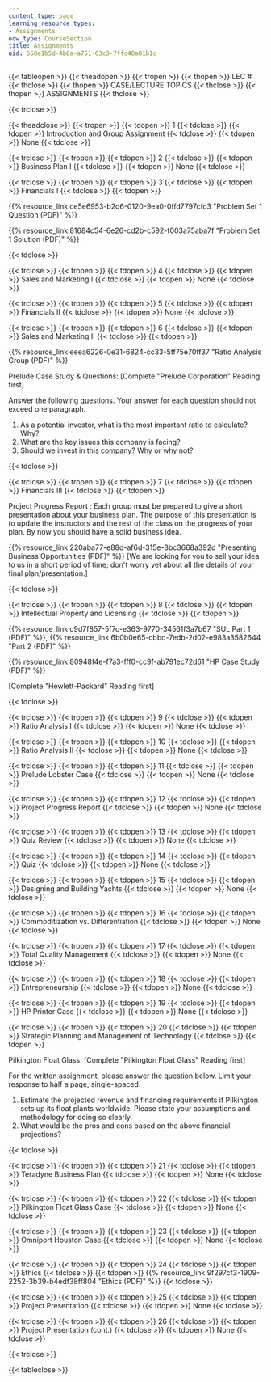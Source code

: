 ```yaml
---
content_type: page
learning_resource_types:
- Assignments
ocw_type: CourseSection
title: Assignments
uid: 558e1b5d-4b0a-a751-63c3-7ffc40a81b1c
---
```


{{< tableopen >}}
{{< theadopen >}}
{{< tropen >}}
{{< thopen >}}
LEC #
{{< thclose >}}
{{< thopen >}}
CASE/LECTURE TOPICS
{{< thclose >}}
{{< thopen >}}
ASSIGNMENTS
{{< thclose >}}

{{< trclose >}}

{{< theadclose >}}
{{< tropen >}}
{{< tdopen >}}
1
{{< tdclose >}}
{{< tdopen >}}
Introduction and Group Assignment
{{< tdclose >}}
{{< tdopen >}}
None
{{< tdclose >}}

{{< trclose >}}
{{< tropen >}}
{{< tdopen >}}
2
{{< tdclose >}}
{{< tdopen >}}
Business Plan I
{{< tdclose >}}
{{< tdopen >}}
None
{{< tdclose >}}

{{< trclose >}}
{{< tropen >}}
{{< tdopen >}}
3
{{< tdclose >}}
{{< tdopen >}}
Financials I
{{< tdclose >}}
{{< tdopen >}}


{{% resource_link ce5e6953-b2d6-0120-9ea0-0ffd7797cfc3 "Problem Set 1 Question (PDF)" %}}

{{% resource_link 81684c54-6e26-cd2b-c592-f003a75aba7f "Problem Set 1 Solution (PDF)" %}}


{{< tdclose >}}

{{< trclose >}}
{{< tropen >}}
{{< tdopen >}}
4
{{< tdclose >}}
{{< tdopen >}}
Sales and Marketing I
{{< tdclose >}}
{{< tdopen >}}
None
{{< tdclose >}}

{{< trclose >}}
{{< tropen >}}
{{< tdopen >}}
5
{{< tdclose >}}
{{< tdopen >}}
Financials II
{{< tdclose >}}
{{< tdopen >}}
None
{{< tdclose >}}

{{< trclose >}}
{{< tropen >}}
{{< tdopen >}}
6
{{< tdclose >}}
{{< tdopen >}}
Sales and Marketing II
{{< tdclose >}}
{{< tdopen >}}


{{% resource_link eeea6226-0e31-6824-cc33-5ff75e70ff37 "Ratio Analysis Group (PDF)" %}}

Prelude Case Study & Questions: \[Complete "Prelude Corporation" Reading first\]

Answer the following questions. Your answer for each question should not exceed one paragraph.

1.  As a potential investor, what is the most important ratio to calculate? Why?
2.  What are the key issues this company is facing?
3.  Should we invest in this company? Why or why not?


{{< tdclose >}}

{{< trclose >}}
{{< tropen >}}
{{< tdopen >}}
7
{{< tdclose >}}
{{< tdopen >}}
Financials III
{{< tdclose >}}
{{< tdopen >}}


Project Progress Report : Each group must be prepared to give a short presentation about your business plan. The purpose of this presentation is to update the instructors and the rest of the class on the progress of your plan. By now you should have a solid business idea.

{{% resource_link 220aba77-e88d-af6d-315e-8bc3668a392d "Presenting Business Opportunities (PDF)" %}} \[We are looking for you to sell your idea to us in a short period of time; don't worry yet about all the details of your final plan/presentation.\]


{{< tdclose >}}

{{< trclose >}}
{{< tropen >}}
{{< tdopen >}}
8
{{< tdclose >}}
{{< tdopen >}}
Intellectual Property and Licensing
{{< tdclose >}}
{{< tdopen >}}


{{% resource_link c9d7f857-5f7c-e363-9770-34561f3a7b67 "SUL Part 1 (PDF)" %}}, {{% resource_link 6b0b0e65-cbbd-7edb-2d02-e983a3582644 "Part 2 (PDF)" %}}

{{% resource_link 80948f4e-f7a3-fff0-cc9f-ab791ec72d61 "HP Case Study (PDF)" %}}

\[Complete "Hewlett-Packard" Reading first\]


{{< tdclose >}}

{{< trclose >}}
{{< tropen >}}
{{< tdopen >}}
9
{{< tdclose >}}
{{< tdopen >}}
Ratio Analysis I
{{< tdclose >}}
{{< tdopen >}}
None
{{< tdclose >}}

{{< trclose >}}
{{< tropen >}}
{{< tdopen >}}
10
{{< tdclose >}}
{{< tdopen >}}
Ratio Analysis II
{{< tdclose >}}
{{< tdopen >}}
None
{{< tdclose >}}

{{< trclose >}}
{{< tropen >}}
{{< tdopen >}}
11
{{< tdclose >}}
{{< tdopen >}}
Prelude Lobster Case
{{< tdclose >}}
{{< tdopen >}}
None
{{< tdclose >}}

{{< trclose >}}
{{< tropen >}}
{{< tdopen >}}
12
{{< tdclose >}}
{{< tdopen >}}
Project Progress Report
{{< tdclose >}}
{{< tdopen >}}
None
{{< tdclose >}}

{{< trclose >}}
{{< tropen >}}
{{< tdopen >}}
13
{{< tdclose >}}
{{< tdopen >}}
Quiz Review
{{< tdclose >}}
{{< tdopen >}}
None
{{< tdclose >}}

{{< trclose >}}
{{< tropen >}}
{{< tdopen >}}
14
{{< tdclose >}}
{{< tdopen >}}
Quiz
{{< tdclose >}}
{{< tdopen >}}
None
{{< tdclose >}}

{{< trclose >}}
{{< tropen >}}
{{< tdopen >}}
15
{{< tdclose >}}
{{< tdopen >}}
Designing and Building Yachts
{{< tdclose >}}
{{< tdopen >}}
None
{{< tdclose >}}

{{< trclose >}}
{{< tropen >}}
{{< tdopen >}}
16
{{< tdclose >}}
{{< tdopen >}}
Commoditization vs. Differentiation
{{< tdclose >}}
{{< tdopen >}}
None
{{< tdclose >}}

{{< trclose >}}
{{< tropen >}}
{{< tdopen >}}
17
{{< tdclose >}}
{{< tdopen >}}
Total Quality Management
{{< tdclose >}}
{{< tdopen >}}
None
{{< tdclose >}}

{{< trclose >}}
{{< tropen >}}
{{< tdopen >}}
18
{{< tdclose >}}
{{< tdopen >}}
Entrepreneurship
{{< tdclose >}}
{{< tdopen >}}
None
{{< tdclose >}}

{{< trclose >}}
{{< tropen >}}
{{< tdopen >}}
19
{{< tdclose >}}
{{< tdopen >}}
HP Printer Case
{{< tdclose >}}
{{< tdopen >}}
None
{{< tdclose >}}

{{< trclose >}}
{{< tropen >}}
{{< tdopen >}}
20
{{< tdclose >}}
{{< tdopen >}}
Strategic Planning and Management of Technology
{{< tdclose >}}
{{< tdopen >}}


Pilkington Float Glass: \[Complete "Pilkington Float Glass" Reading first\]

For the written assignment, please answer the question below. Limit your response to half a page, single-spaced.

1.  Estimate the projected revenue and financing requirements if Pilkington sets up its float plants worldwide. Please state your assumptions and methodology for doing so clearly.
2.  What would be the pros and cons based on the above financial projections?


{{< tdclose >}}

{{< trclose >}}
{{< tropen >}}
{{< tdopen >}}
21
{{< tdclose >}}
{{< tdopen >}}
Teradyne Business Plan
{{< tdclose >}}
{{< tdopen >}}
None
{{< tdclose >}}

{{< trclose >}}
{{< tropen >}}
{{< tdopen >}}
22
{{< tdclose >}}
{{< tdopen >}}
Pilkington Float Glass Case
{{< tdclose >}}
{{< tdopen >}}
None
{{< tdclose >}}

{{< trclose >}}
{{< tropen >}}
{{< tdopen >}}
23
{{< tdclose >}}
{{< tdopen >}}
Omniport Houston Case
{{< tdclose >}}
{{< tdopen >}}
None
{{< tdclose >}}

{{< trclose >}}
{{< tropen >}}
{{< tdopen >}}
24
{{< tdclose >}}
{{< tdopen >}}
Ethics
{{< tdclose >}}
{{< tdopen >}}
{{% resource_link 9f297cf3-1909-2252-3b39-b4edf38ff804 "Ethics (PDF)" %}}
{{< tdclose >}}

{{< trclose >}}
{{< tropen >}}
{{< tdopen >}}
25
{{< tdclose >}}
{{< tdopen >}}
Project Presentation
{{< tdclose >}}
{{< tdopen >}}
None
{{< tdclose >}}

{{< trclose >}}
{{< tropen >}}
{{< tdopen >}}
26
{{< tdclose >}}
{{< tdopen >}}
Project Presentation (cont.)
{{< tdclose >}}
{{< tdopen >}}
None
{{< tdclose >}}

{{< trclose >}}

{{< tableclose >}}
